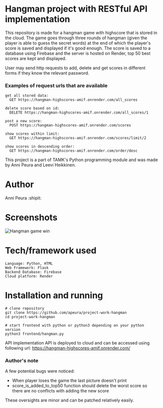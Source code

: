 # Hangman project with RESTful API implementation
This repository is made for a hangman game with highscore that is stored in the cloud. The game goes through three rounds of hangman (given the player is able to guess the secret words) at the end of which the player's score is saved and displayed if it's good enough. The score is saved to a database using Firebase and the server is hosted on Render, top 50 best scores are kept and displayed.

User may send http requests to add, delete and get scores in different forms if they know the relevant password.

### Examples of request urls that are available
```
get all stored data:
  GET https://hangman-highscores-amif.onrender.com/all_scores
 
delete score based on id:
  DELETE https://hangman-highscores-amif.onrender.com/all_scores/1
  
post a new score:
  POST https://hangman-highscores-amif.onrender.com/scores
 
show scores within limit:
  GET https://hangman-highscores-amif.onrender.com/scores/limit/2
  
show scores in descending order:
  GET https://hangman-highscores-amif.onrender.com/order/desc
```

This project is a part of TAMK's Python programming module and was made by Anni Peura and Leevi Heikkinen.
# Author
Anni Peura :shipit:

# Screenshots
![Hangman game win](https://user-images.githubusercontent.com/113358099/235179778-35753261-36dd-428a-93d2-1211604dd15b.jpg)

# Tech/framework used 
```
Language: Python, HTML
Web Framework: Flask
Backend Database: Firebase
Cloud platform: Render
```

# Installation and running
```
# clone repository
git clone https://github.com/apeura/project-work-hangman
cd project-work-hangman

# start frontend with python or python3 depending on your python version
python3 frontend/hangman.py
```

API implementation
API is deployed to cloud and can be accessed using following url:
https://hangman-highscores-amif.onrender.com/

### Author's note
A few potential bugs were noticed:
  - When player loses the game the last picture doesn't print
  - score_is_added_to_top50 function should delete the worst score so there are no conflicts with adding the new score

These oversights are minor and can be patched relatively easily.
